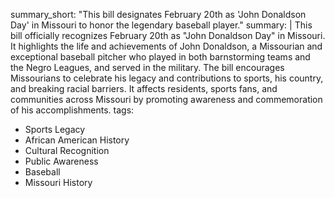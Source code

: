 summary_short: "This bill designates February 20th as 'John Donaldson Day' in Missouri to honor the legendary baseball player."
summary: |
  This bill officially recognizes February 20th as "John Donaldson Day" in Missouri. It highlights the life and achievements of John Donaldson, a Missourian and exceptional baseball pitcher who played in both barnstorming teams and the Negro Leagues, and served in the military. The bill encourages Missourians to celebrate his legacy and contributions to sports, his country, and breaking racial barriers. It affects residents, sports fans, and communities across Missouri by promoting awareness and commemoration of his accomplishments.
tags:
  - Sports Legacy
  - African American History
  - Cultural Recognition
  - Public Awareness
  - Baseball
  - Missouri History
